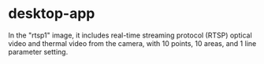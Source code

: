 # desktop-app
In the "rtsp1" image, it includes real-time streaming protocol (RTSP) optical video and thermal video from the camera, with 10 points, 10 areas, and 1 line parameter setting.
